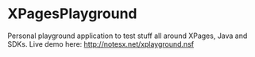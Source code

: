 XPagesPlayground
================
Personal playground application to test stuff all around XPages, Java and SDKs.
Live demo here: http://notesx.net/xplayground.nsf
